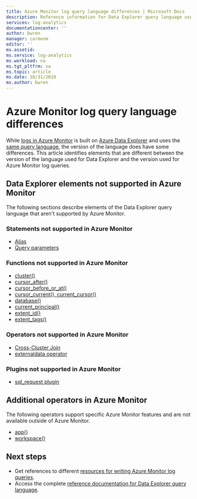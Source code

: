 ```yaml
---
title: Azure Monitor log query language differences | Microsoft Docs
description: Reference information for Data Explorer query language used by Azure Monitor. Includes additional elements specific to Azure Monitor and elements not supported in Azure Monitor log queries.
services: log-analytics
documentationcenter: ''
author: bwren
manager: carmonm
editor: ''
ms.assetid: 
ms.service: log-analytics
ms.workload: na
ms.tgt_pltfrm: na
ms.topic: article
ms.date: 10/31/2018
ms.author: bwren
---
```


# Azure Monitor log query language differences

While [logs in Azure Monitor](log-query-overview.md) is built on [Azure Data Explorer](/azure/data-explorer) and uses the [same query language](/azure/kusto/query), the version of the language does have some differences. This article identifies elements that are different between the version of the language used for Data Explorer and the version used for Azure Monitor log queries.

## Data Explorer elements not supported in Azure Monitor
The following sections describe elements of the Data Explorer query language that aren't supported by Azure Monitor.

### Statements not supported in Azure Monitor

* [Alias](/azure/kusto/query/aliasstatement)
* [Query parameters](/azure/kusto/query/queryparametersstatement)

### Functions not supported in Azure Monitor

* [cluster()](/azure/kusto/query/clusterfunction)
* [cursor_after()](/azure/kusto/query/cursorafterfunction)
* [cursor_before_or_at()](/azure/kusto/query/cursorbeforeoratfunction)
* [cursor_current(), current_cursor()](/azure/kusto/query/cursorcurrent)
* [database()](/azure/kusto/query/databasefunction)
* [current_principal()](/azure/kusto/query/current-principalfunction)
* [extent_id()](/azure/kusto/query/extentidfunction)
* [extent_tags()](/azure/kusto/query/extenttagsfunction)

### Operators not supported in Azure Monitor

* [Cross-Cluster Join](/azure/kusto/query/joincrosscluster)
* [externaldata operator](/azure/kusto/query/externaldata-operator)

### Plugins not supported in Azure Monitor

* [sql_request plugin](/azure/kusto/query/sqlrequestplugin)


## Additional operators in Azure Monitor
The following operators support specific Azure Monitor features and are not available outside of Azure Monitor.

* [app()](app-expression.md)
* [workspace()](workspace-expression.md)

## Next steps

- Get references to different [resources for writing Azure Monitor log queries](query-language.md).
- Access the complete [reference documentation for Data Explorer query language](/azure/kusto/query/).
